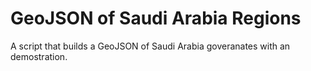 # GeoJSON of Saudi Arabia Regions
A script that builds a GeoJSON of Saudi Arabia goveranates with an demostration. 
